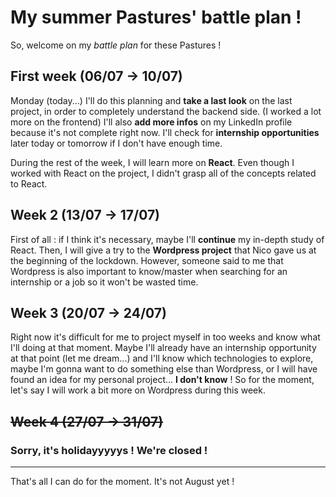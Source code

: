 # My summer Pastures' battle plan !

So, welcome on my _battle plan_ for these Pastures !

## First week (06/07 -> 10/07)

Monday (today...) I'll do this planning and **take a last look** on the last project, in order to completely understand the backend side. (I worked a lot more on the frontend)
I'll also **add more infos** on my LinkedIn profile because it's not complete right now.
I'll check for **internship opportunities** later today or tomorrow if I don't have enough time.

During the rest of the week, I will learn more on **React**. Even though I worked with React on the project, I didn't grasp all of the concepts related to React.

## Week 2 (13/07 -> 17/07)

First of all : if I think it's necessary, maybe I'll **continue** my in-depth study of React.
Then, I will give a try to the **Wordpress project** that Nico gave us at the beginning of the lockdown.
However, someone said to me that Wordpress is also important to know/master when searching for an internship or a job so it won't be wasted time.

## Week 3 (20/07 -> 24/07)

Right now it's difficult for me to project myself in too weeks and know what I'll doing at that moment.
Maybe I'll already have an internship opportunity at that point (let me dream...) and I'll know which technologies to explore, maybe I'm gonna want to do something else than Wordpress, or I will have found an idea for my personal project... **I don't know** ! So for the moment, let's say I will work a bit more on Wordpress during this week.

## ~~Week 4 (27/07 -> 31/07)~~

### Sorry, it's holidayyyyys ! We're closed !

---

That's all I can do for the moment. It's not August yet !
